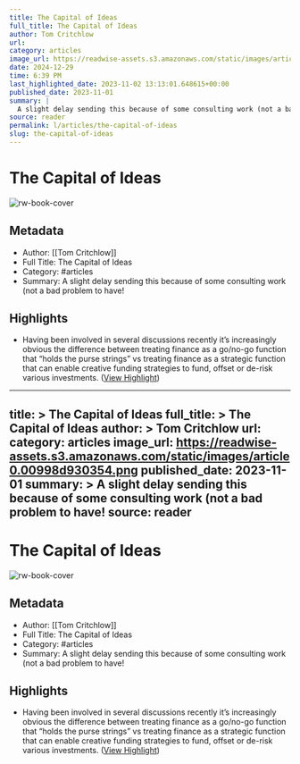 ```yaml
---
title: The Capital of Ideas
full_title: The Capital of Ideas
author: Tom Critchlow
url: 
category: articles
image_url: https://readwise-assets.s3.amazonaws.com/static/images/article0.00998d930354.png
date: 2024-12-29
time: 6:39 PM
last_highlighted_date: 2023-11-02 13:13:01.648615+00:00
published_date: 2023-11-01
summary: |
  A slight delay sending this because of some consulting work (not a bad problem to have!
source: reader
permalink: l/articles/the-capital-of-ideas
slug: the-capital-of-ideas
---
```

# The Capital of Ideas

![rw-book-cover](https://readwise-assets.s3.amazonaws.com/static/images/article0.00998d930354.png)

## Metadata
- Author: [[Tom Critchlow]]
- Full Title: The Capital of Ideas
- Category: #articles
- Summary: A slight delay sending this because of some consulting work (not a bad problem to have!

## Highlights
- Having been involved in several discussions recently it’s increasingly obvious the difference between treating finance as a go/no-go function that “holds the purse strings” vs treating finance as a strategic function that can enable creative funding strategies to fund, offset or de-risk various investments. ([View Highlight](https://read.readwise.io/read/01he82mts69gbc4rq9gm9rfsmw))


---
title: >
  The Capital of Ideas
full_title: >
  The Capital of Ideas
author: >
  Tom Critchlow
url: 
category: articles
image_url: https://readwise-assets.s3.amazonaws.com/static/images/article0.00998d930354.png
published_date: 2023-11-01
summary: >
  A slight delay sending this because of some consulting work (not a bad problem to have!
source: reader
---
# The Capital of Ideas

![rw-book-cover](https://readwise-assets.s3.amazonaws.com/static/images/article0.00998d930354.png)

## Metadata
- Author: [[Tom Critchlow]]
- Full Title: The Capital of Ideas
- Category: #articles
- Summary: A slight delay sending this because of some consulting work (not a bad problem to have!

## Highlights
- Having been involved in several discussions recently it’s increasingly obvious the difference between treating finance as a go/no-go function that “holds the purse strings” vs treating finance as a strategic function that can enable creative funding strategies to fund, offset or de-risk various investments. ([View Highlight](https://read.readwise.io/read/01he82mts69gbc4rq9gm9rfsmw))


